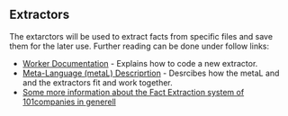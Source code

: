 ## Extractors

The extarctors will be used to extract facts from specific files and save them for the later use. Further reading can be done under follow links:

* [Worker Documentation](https://github.com/101companies/101worker/blob/master/extractor/readMe.md) - Explains how to code a new extractor.  
* [Meta-Language (metaL) Descriprtion](https://github.com/101companies/101docs/blob/master/101meta/README.md) - Desrcibes how the metaL and and the extractors fit and work together.
* [Some more information about the Fact Extraction system of 101companies in generell](https://github.com/101companies/101docs/blob/master/worker/Fact%20Extraction.pdf)
